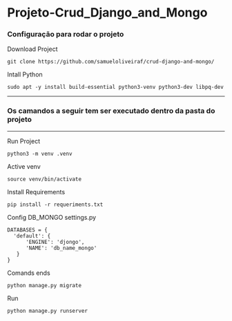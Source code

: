 # Projeto-Crud_Django_and_Mongo
### Configuração para rodar o projeto

Download Project

    git clone https://github.com/samueloliveiraf/crud-django-and-mongo/    

Intall Python
    
    sudo apt -y install build-essential python3-venv python3-dev libpq-dev
    
---------------------------------------------------------------------
### Os camandos a seguir tem ser executado dentro da pasta do projeto
---------------------------------------------------------------------
   
Run Project

    python3 -m venv .venv

Active venv

    source venv/bin/activate
    
Install Requirements

    pip install -r requeriments.txt

Config DB_MONGO settings.py

    DATABASES = {
      'default': {
          'ENGINE': 'djongo',
          'NAME': 'db_name_mongo'
       }
    }


Comands ends

    python manage.py migrate
    
Run

    python manage.py runserver
    
